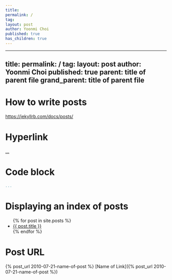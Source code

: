 ```yaml
---
title: 
permalink: /
tag: 
layout: post
author: Yoonmi Choi
published: true
has_children: true
---
```


---
title: 
permalink: /
tag: 
layout: post
author: Yoonmi Choi
published: true
parent: title of parent file
grand_parent: title of parent file
---


# How to write posts
https://jekyllrb.com/docs/posts/


# Hyperlink
<a href="..."> ... </a>  


# Code block
```yaml
...

```

# Displaying an index of posts
<ul>
  {% for post in site.posts %}
    <li>
      <a href="{{ post.url }}">{{ post.title }}</a>
    </li>
  {% endfor %}
</ul>

# Post URL
{% post_url 2010-07-21-name-of-post %}
[Name of Link]({% post_url 2010-07-21-name-of-post %})